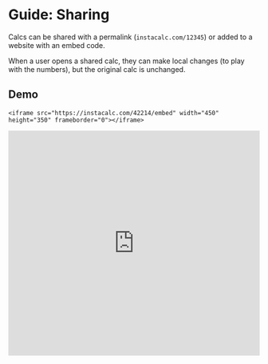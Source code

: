 # Guide: Sharing

Calcs can be shared with a permalink (`instacalc.com/12345`) or added to a website with an embed code.

When a user opens a shared calc, they can make local changes (to play with the numbers), but the original calc is unchanged.

## Demo

```<iframe src="https://instacalc.com/42214/embed" width="450" height="350" frameborder="0"></iframe>```

<iframe src="https://instacalc.com/42214/embed" width="100%" height="450" frameborder="0"></iframe>